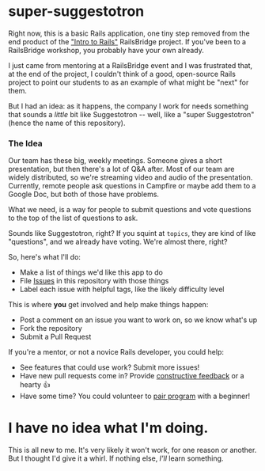 super-suggestotron
==================

Right now, this is a basic Rails application, one tiny step removed from the end product of the ["Intro to Rails"](http://docs.railsbridge.org/intro-to-rails/) RailsBridge project. If you've been to a RailsBridge workshop, you probably have your own already.

I just came from mentoring at a RailsBridge event and I was frustrated that, at the end of the project, I couldn't think of a good, open-source Rails project to point our students to as an example of what might be "next" for them.

But I had an idea: as it happens, the company I work for needs something that sounds a _little_ bit like Suggestotron -- well, like a "super Suggestotron" (hence the name of this repository).

### The Idea

Our team has these big, weekly meetings. Someone gives a short presentation, but then there's a lot of Q&A after. Most of our team are widely distributed, so we're streaming video and audio of the presentation. Currently, remote people ask questions in Campfire or maybe add them to a Google Doc, but both of those have problems.

What we need, is a way for people to submit questions and vote questions to the top of the list of questions to ask.

Sounds like Suggestotron, right? If you squint at `topics`, they are kind of like "questions", and we already have voting. We're almost there, right?

So, here's what I'll do:

* Make a list of things we'd like this app to do
* File [Issues]() in this repository with those things
* Label each issue with helpful tags, like the likely difficulty level

This is where **you** get involved and help make things happen:

* Post a comment on an issue you want to work on, so we know what's up
* Fork the repository
* Submit a Pull Request

If you're a mentor, or not a novice Rails developer, you could help:

* See features that could use work? Submit more issues!
* Have new pull requests come in? Provide [constructive feedback](http://exercism.io/help/nitpick) or a hearty :+1:
* Have some time? You could volunteer to [pair program](http://www.pairprogramwith.me) with a beginner!

# I have no idea what I'm doing.

This is all new to me. It's very likely it won't work, for one reason or another. But I thought I'd give it a whirl. If nothing else, _I'll_ learn something.
